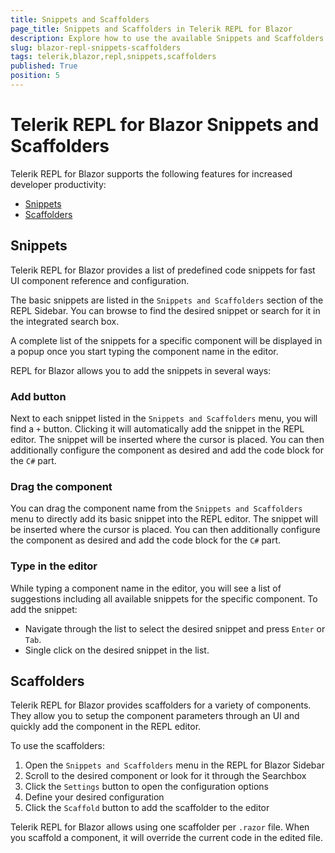 ```yaml
---
title: Snippets and Scaffolders
page_title: Snippets and Scaffolders in Telerik REPL for Blazor
description: Explore how to use the available Snippets and Scaffolders in Telerik REPL for Blazor
slug: blazor-repl-snippets-scaffolders
tags: telerik,blazor,repl,snippets,scaffolders
published: True
position: 5
---
```


# Telerik REPL for Blazor Snippets and Scaffolders

Telerik REPL for Blazor supports the following features for increased developer productivity:

* [Snippets](#snippets) 
* [Scaffolders](#scaffolders)

## Snippets

Telerik REPL for Blazor provides a list of predefined code snippets for fast UI component reference and configuration.

The basic snippets are listed in the `Snippets and Scaffolders` section of the REPL Sidebar. You can browse to find the desired snippet or search for it in the integrated search box.

A complete list of the snippets for a specific component will be displayed in a popup once you start typing the component name in the editor.

REPL for Blazor allows you to add the snippets in several ways:

### Add button

Next to each snippet listed in the `Snippets and Scaffolders` menu, you will find a `+` button. Clicking it will automatically add the snippet in the REPL editor. The snippet will be inserted where the cursor is placed. You can then additionally configure the component as desired and add the code block for the `C#` part.

### Drag the component

You can drag the component name from the `Snippets and Scaffolders` menu to directly add its basic snippet into the REPL editor. The snippet will be inserted where the cursor is placed. You can then additionally configure the component as desired and add the code block for the `C#` part.

### Type in the editor

While typing a component name in the editor, you will see a list of suggestions including all available snippets for the specific component. To add the snippet:
* Navigate through the list to select the desired snippet and press `Enter` or `Tab`. 
* Single click on the desired snippet in the list.


## Scaffolders

Telerik REPL for Blazor provides scaffolders for a variety of components. They allow you to setup the component parameters through an UI and quickly add the component in the REPL editor.

To use the scaffolders:

1. Open the `Snippets and Scaffolders` menu in the REPL for Blazor Sidebar
1. Scroll to the desired component or look for it through the Searchbox
1. Click the `Settings` button to open the configuration options
1. Define your desired configuration
1. Click the `Scaffold` button to add the scaffolder to the editor

Telerik REPL for Blazor allows using one scaffolder per `.razor` file. When you scaffold a component, it will override the current code in the edited file.

